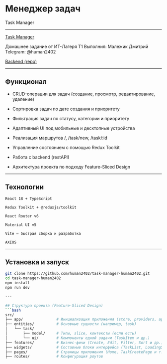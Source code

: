 
# Менеджер задач

Task Manager

---

[Task Manager](https://dmitrym-task-manager.vercel.app/)

Домашнее задание от ИТ-Лагеря T1
Выполнил: Малежик Дмитрий
Telegram: @human2402

[Backend (repo)](https://github.com/human2402/t1-task-manager-server)

---

## Функционал

   - CRUD-операции для задач (создание, просмотр, редактирование, удаление)

   - Сортировка задач по дате создания и приоритету

   - Фильтрация задач по статусу, категории и приоритету

   - Адаптивный UI под мобильные и десктопные устройства

   - Реализация маршрутов /, /task/new, /task/:id

   - Управление состоянием с помощью Redux Toolkit

   - Работа с backend (restAPI)

   - Архитектура проекта по подходу Feature-Sliced Design

---

## Технологии

    React 18 + TypeScript

    Redux Toolkit + @reduxjs/toolkit

    React Router v6

    Material UI v5

    Vite — быстрая сборка и разработка

    AXIOS

---

## Установка и запуск

   ```bash
   git clone https://github.com/human2402/task-manager-human2402.git
   cd task-manager-human2402
   npm install
   npm run dev

---

## Структура проекта (Feature-Sliced Design)
   ```bash
   src/
   ├── app/               # Инициализация приложения (store, providers, api)
   ├── entities/          # Основные сущности (например, task)
   │   └── task/
   │       ├── model/     # Типы, slice, контексты (если есть)
   │       └── ui/        # Компоненты одной задачи (TaskItem и др.)
   ├── features/          # Бизнес-фичи (Create, Edit, Filter, Sort и др.)
   ├── widgets/           # Составные блоки интерфейса (TaskList, LoadingStatus)
   ├── pages/             # Страницы приложения (Home, TaskCreatePage и т.д.)
   ├── routes/            # Конфигурация роутов


